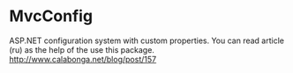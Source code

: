 MvcConfig
=========

ASP.NET configuration system with custom properties. You can read article (ru) as the help of the use this package. http://www.calabonga.net/blog/post/157 
